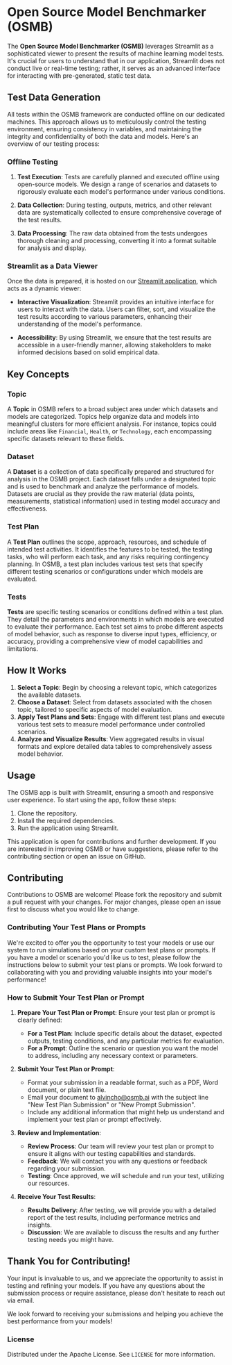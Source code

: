 # Open Source Model Benchmarker (OSMB)

The **Open Source Model Benchmarker (OSMB)** leverages Streamlit as a sophisticated viewer to present the results of machine learning model tests. It's crucial for users to understand that in our application, Streamlit does not conduct live or real-time testing; rather, it serves as an advanced interface for interacting with pre-generated, static test data.

## Test Data Generation

All tests within the OSMB framework are conducted offline on our dedicated machines. This approach allows us to meticulously control the testing environment, ensuring consistency in variables, and maintaining the integrity and confidentiality of both the data and models. Here's an overview of our testing process:

### Offline Testing

1. **Test Execution**: Tests are carefully planned and executed offline using open-source models. We design a range of scenarios and datasets to rigorously evaluate each model's performance under various conditions.

2. **Data Collection**: During testing, outputs, metrics, and other relevant data are systematically collected to ensure comprehensive coverage of the test results.

3. **Data Processing**: The raw data obtained from the tests undergoes thorough cleaning and processing, converting it into a format suitable for analysis and display.

### Streamlit as a Data Viewer

Once the data is prepared, it is hosted on our [Streamlit application](https://osmb-viewer.streamlit.app), which acts as a dynamic viewer:

- **Interactive Visualization**: Streamlit provides an intuitive interface for users to interact with the data. Users can filter, sort, and visualize the test results according to various parameters, enhancing their understanding of the model's performance.

- **Accessibility**: By using Streamlit, we ensure that the test results are accessible in a user-friendly manner, allowing stakeholders to make informed decisions based on solid empirical data.

## Key Concepts

### Topic
A **Topic** in OSMB refers to a broad subject area under which datasets and models are categorized. Topics help organize data and models into meaningful clusters for more efficient analysis. For instance, topics could include areas like `Financial`, `Health`, or `Technology`, each encompassing specific datasets relevant to these fields.

### Dataset
A **Dataset** is a collection of data specifically prepared and structured for analysis in the OSMB project. Each dataset falls under a designated topic and is used to benchmark and analyze the performance of models. Datasets are crucial as they provide the raw material (data points, measurements, statistical information) used in testing model accuracy and effectiveness.

### Test Plan
A **Test Plan** outlines the scope, approach, resources, and schedule of intended test activities. It identifies the features to be tested, the testing tasks, who will perform each task, and any risks requiring contingency planning. In OSMB, a test plan includes various test sets that specify different testing scenarios or configurations under which models are evaluated.

### Tests
**Tests** are specific testing scenarios or conditions defined within a test plan. They detail the parameters and environments in which models are executed to evaluate their performance. Each test set aims to probe different aspects of model behavior, such as response to diverse input types, efficiency, or accuracy, providing a comprehensive view of model capabilities and limitations.

## How It Works

1. **Select a Topic**: Begin by choosing a relevant topic, which categorizes the available datasets.
2. **Choose a Dataset**: Select from datasets associated with the chosen topic, tailored to specific aspects of model evaluation.
3. **Apply Test Plans and Sets**: Engage with different test plans and execute various test sets to measure model performance under controlled scenarios.
4. **Analyze and Visualize Results**: View aggregated results in visual formats and explore detailed data tables to comprehensively assess model behavior.

## Usage

The OSMB app is built with Streamlit, ensuring a smooth and responsive user experience. To start using the app, follow these steps:
1. Clone the repository.
2. Install the required dependencies.
3. Run the application using Streamlit.

This application is open for contributions and further development. If you are interested in improving OSMB or have suggestions, please refer to the contributing section or open an issue on GitHub.

## Contributing

Contributions to OSMB are welcome! Please fork the repository and submit a pull request with your changes. For major changes, please open an issue first to discuss what you would like to change.

### Contributing Your Test Plans or Prompts

We're excited to offer you the opportunity to test your models or use our system to run simulations based on your custom test plans or prompts. If you have a model or scenario you'd like us to test, please follow the instructions below to submit your test plans or prompts. We look forward to collaborating with you and providing valuable insights into your model's performance!

### How to Submit Your Test Plan or Prompt

1. **Prepare Your Test Plan or Prompt**: Ensure your test plan or prompt is clearly defined:
    - **For a Test Plan**: Include specific details about the dataset, expected outputs, testing conditions, and any particular metrics for evaluation.
    - **For a Prompt**: Outline the scenario or question you want the model to address, including any necessary context or parameters.

2. **Submit Your Test Plan or Prompt**:
    - Format your submission in a readable format, such as a PDF, Word document, or plain text file.
    - Email your document to [alvincho@osmb.ai](mailto:alvincho@osmb.ai) with the subject line "New Test Plan Submission" or "New Prompt Submission".
    - Include any additional information that might help us understand and implement your test plan or prompt effectively.

3. **Review and Implementation**:
    - **Review Process**: Our team will review your test plan or prompt to ensure it aligns with our testing capabilities and standards.
    - **Feedback**: We will contact you with any questions or feedback regarding your submission.
    - **Testing**: Once approved, we will schedule and run your test, utilizing our resources.

4. **Receive Your Test Results**:
    - **Results Delivery**: After testing, we will provide you with a detailed report of the test results, including performance metrics and insights.
    - **Discussion**: We are available to discuss the results and any further testing needs you might have.

## Thank You for Contributing!

Your input is invaluable to us, and we appreciate the opportunity to assist in testing and refining your models. If you have any questions about the submission process or require assistance, please don't hesitate to reach out via email.

We look forward to receiving your submissions and helping you achieve the best performance from your models!

### License

Distributed under the Apache License. See `LICENSE` for more information.
